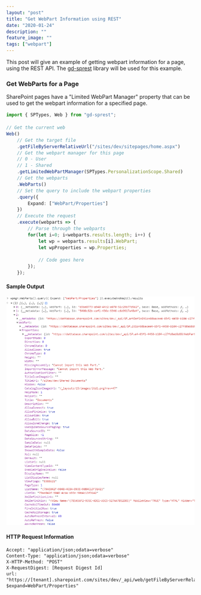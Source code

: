 ```yaml
---
layout: "post"
title: "Get WebPart Information using REST"
date: "2020-01-24"
description: ""
feature_image: ""
tags: ["webpart"]
---
```


This post will give an example of getting webpart information for a page, using the REST API. The [gd-sprest](https://github.com/gunjandatta/sprest) library will be used for this example.

<!--more-->

### Get WebParts for a Page

SharePoint pages have a "Limited WebPart Manager" property that can be used to get the webpart information for a specified page.

```ts
import { SPTypes, Web } from "gd-sprest";

// Get the current web
Web()
    // Get the target file
    .getFileByServerRelativeUrl("/sites/dev/sitepages/home.aspx")
    // Get the webpart manager for this page
    // 0 - User
    // 1 - Shared
    .getLimitedWebPartManager(SPTypes.PersonalizationScope.Shared)
    // Get the webparts
    .WebParts()
    // Set the query to include the webpart properties
    .query({
        Expand: ["WebPart/Properties"]
    })
    // Execute the request
    .execute(webparts => {
        // Parse through the webparts
        for(let i=0; i<webparts.results.length; i++) {
            let wp = webparts.results[i].WebPart;
            let wpProperties = wp.Properties;

            // Code goes here
        });
    });
```

#### Sample Output

![2010 Workflow Information](images/GetWebPartInfo/sample_output.png)

#### HTTP Request Information

```
Accept: "application/json;odata=verbose"
Content-Type: "application/json;odata=verbose"
X-HTTP-Method: "POST"
X-RequestDigest: [Request Digest Id]
url: "https://[tenant].sharepoint.com/sites/dev/_api/web/getFileByServerRelativeUrl('/sites/dev/sitepages/home.aspx')/getLimitedWebPartManager(scope=1)/WebParts?$expand=WebPart/Properties"
```